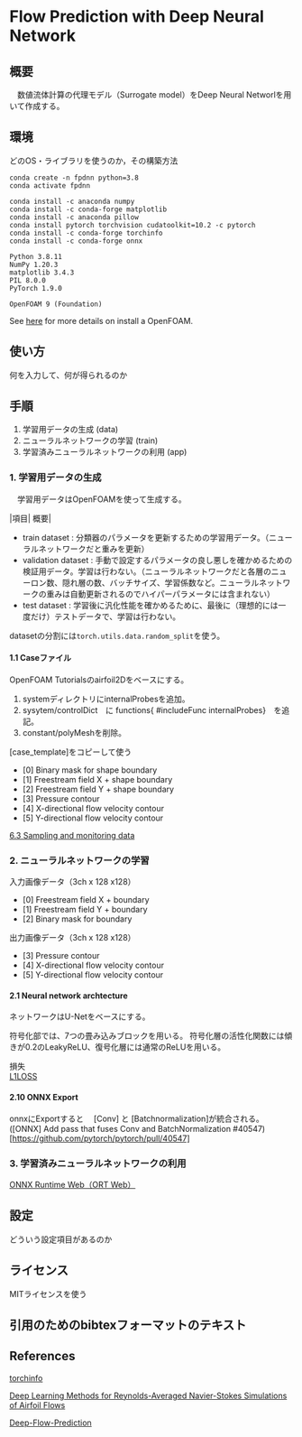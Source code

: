 # Flow Prediction with Deep Neural Network


## 概要
　数値流体計算の代理モデル（Surrogate model）をDeep Neural Networlを用いて作成する。



## 環境
どのOS・ライブラリを使うのか，その構築方法


```
conda create -n fpdnn python=3.8
conda activate fpdnn
```


```
conda install -c anaconda numpy
conda install -c conda-forge matplotlib
conda install -c anaconda pillow
conda install pytorch torchvision cudatoolkit=10.2 -c pytorch
conda install -c conda-forge torchinfo
conda install -c conda-forge onnx
```


```
Python 3.8.11
NumPy 1.20.3
matplotlib 3.4.3
PIL 8.0.0
PyTorch 1.9.0
```

```
OpenFOAM 9 (Foundation)
```

See [here](https://openfoam.org/download/9-ubuntu/) for more details on install a OpenFOAM.


## 使い方
何を入力して、何が得られるのか



## 手順

 1. 学習用データの生成 (data)
 2. ニューラルネットワークの学習 (train)
 3. 学習済みニューラルネットワークの利用 (app)



### 1. 学習用データの生成

　学習用データはOpenFOAMを使って生成する。

|項目|	概要|
 - train dataset : 分類器のパラメータを更新するための学習用データ。（ニューラルネットワークだと重みを更新）
 - validation dataset : 手動で設定するパラメータの良し悪しを確かめるための検証用データ。学習は行わない。（ニューラルネットワークだと各層のニューロン数、隠れ層の数、バッチサイズ、学習係数など。ニューラルネットワークの重みは自動更新されるのでハイパーパラメータには含まれない）
 - test dataset : 学習後に汎化性能を確かめるために、最後に（理想的には一度だけ）テストデータで、学習は行わない。

datasetの分割には`torch.utils.data.random_split`を使う。




#### 1.1 Caseファイル

 OpenFOAM Tutorialsのairfoil2Dをベースにする。
 1. systemディレクトリにinternalProbesを追加。
 2. sysytem/controlDict　に functions{ #includeFunc internalProbes}　を追記。
 3. constant/polyMeshを削除。

 [case_template]をコピーして使う


 - [0] Binary mask for shape boundary
 - [1] Freestream field X + shape boundary
 - [2] Freestream field Y + shape boundary
 - [3] Pressure contour
 - [4] X-directional flow velocity contour
 - [5] Y-directional flow velocity contour

[6.3 Sampling and monitoring data](https://cfd.direct/openfoam/user-guide/v9-graphs-monitoring/#x33-2600006.3.1)


### 2. ニューラルネットワークの学習

入力画像データ（3ch x 128 x128）
 - [0] Freestream field X + boundary
 - [1] Freestream field Y + boundary
 - [2] Binary mask for boundary

出力画像データ（3ch x 128 x128）
 - [3] Pressure contour
 - [4] X-directional flow velocity contour
 - [5] Y-directional flow velocity contour



#### 2.1 Neural network archtecture

ネットワークはU-Netをベースにする。


符号化部では、7つの畳み込みブロックを用いる。
符号化層の活性化関数には傾きが0.2のLeakyReLU、復号化層には通常のReLUを用いる。




損失  
[L1LOSS](https://pytorch.org/docs/stable/generated/torch.nn.L1Loss.html)





#### 2.10 ONNX Export


onnxにExportすると　 [Conv] と [Batchnormalization]が統合される。
([ONNX] Add pass that fuses Conv and BatchNormalization #40547)[https://github.com/pytorch/pytorch/pull/40547]





### 3. 学習済みニューラルネットワークの利用

[ONNX Runtime Web（ORT Web）](https://github.com/microsoft/onnxruntime-inference-examples/tree/main/js/quick-start_onnxruntime-web-script-tag)




## 設定
どういう設定項目があるのか


## ライセンス
MITライセンスを使う


## 引用のためのbibtexフォーマットのテキスト



## References

[torchinfo](https://github.com/TylerYep/torchinfo)  

[Deep Learning Methods for Reynolds-Averaged Navier-Stokes Simulations of Airfoil Flows](https://arxiv.org/abs/1810.08217)  

[Deep-Flow-Prediction](https://github.com/thunil/Deep-Flow-Prediction)
